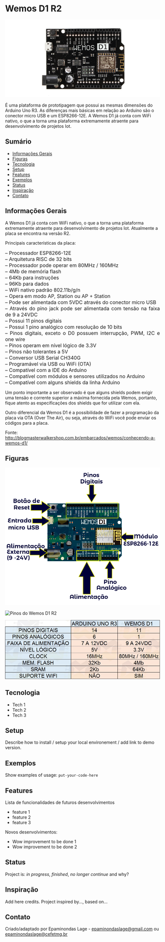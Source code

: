 # Wemos D1 R2

![Wemos_D1_R2](./Figuras/wemosd1_r2.png)

É uma plataforma de prototipagem que possui as mesmas dimensões do Arduino Uno R3. As diferenças mais básicas em relação ao Arduino são o conector micro USB e um ESP8266-12E. A Wemos D1 já conta com WiFi nativo, o que a torna uma plataforma extremamente atraente para desenvolvimento de projetos Iot.

## Sumário
* [Informações Gerais](#user-content-informacoes_gerais)
* [Figuras](#Figuras)
* [Tecnologia](#tecnologia)
* [Setup](#setup)
* [Features](#features)
* [Exemplos](#Exemplos)
* [Status](#status)
* [Inspiração](#inspiração)
* [Contato](#contato)

<h2 id="informacoes_gerais">Informações Gerais</h2>
A Wemos D1 já conta com WiFi nativo, o que a torna uma plataforma extremamente atraente para desenvolvimento de projetos Iot. Atualmente a placa se encontra na versão R2.

Principais características da placa:

<p style="text-align: justify;"><span style="font-size: 16px;">&ndash; Processador ESP8266-12E</span><br /> <span style="font-size: 16px;"> &ndash; Arquitetura RISC de 32 bits</span><br /> <span style="font-size: 16px;"> &ndash; Processador pode operar em 80MHz / 160MHz</span><br /> <span style="font-size: 16px;"> &ndash; 4Mb de mem&oacute;ria flash</span><br /> <span style="font-size: 16px;"> &ndash; 64Kb para instru&ccedil;&otilde;es</span><br /> <span style="font-size: 16px;"> &ndash; 96Kb para dados</span><br /> <span style="font-size: 16px;"> &ndash; WiFi nativo padr&atilde;o 802.11b/g/n</span><br /> <span style="font-size: 16px;"> &ndash; Opera em modo AP, Station ou AP + Station</span><br /> <span style="font-size: 16px;"> &ndash; Pode ser alimentada com 5VDC atrav&eacute;s do conector micro USB</span><br /> <span style="font-size: 16px;"> &ndash; Atrav&eacute;s do pino jack pode ser alimentada com tens&atilde;o na faixa de 9 a 24VDC</span><br /> <span style="font-size: 16px;"> &ndash; Possui 11 pinos digitais</span><br /> <span style="font-size: 16px;"> &ndash; Possui 1 pino anal&oacute;gico com resolu&ccedil;&atilde;o de 10 bits</span><br /> <span style="font-size: 16px;"> &ndash; Pinos digitais, exceto o D0 possuem interrup&ccedil;&atilde;o, PWM, I2C e one wire</span><br /> <span style="font-size: 16px;"> &ndash; Pinos operam em n&iacute;vel l&oacute;gico de 3.3V</span><br /> <span style="font-size: 16px;"> &ndash; Pinos n&atilde;o tolerantes a 5V</span><br /> <span style="font-size: 16px;"> &ndash; Conversor USB Serial CH340G</span><br /> <span style="font-size: 16px;"> &ndash; Program&aacute;vel via USB ou WiFi (OTA)</span><br /> <span style="font-size: 16px;"> &ndash; Compat&iacute;vel com a IDE do Arduino</span><br /> <span style="font-size: 16px;"> &ndash; Compat&iacute;vel com m&oacute;dulos e sensores utilizados no Arduino</span><br /> <span style="font-size: 16px;"> &ndash; Compat&iacute;vel com alguns shields da linha Arduino</span></p>

Um ponto importante a ser observado é que alguns shields podem exigir uma tensão e corrente superior a máxima fornecida pela Wemos, portanto, fique atento as especificações dos shields que for utilizar com ela.

Outro diferencial da Wemos D1 é a possibilidade de fazer a programação da placa via OTA (Over The Air), ou seja, através do WiFi você pode enviar os códigos para a placa.

Fonte: http://blogmasterwalkershop.com.br/embarcados/wemos/conhecendo-a-wemos-d1/

## Figuras
![Wemos_D1_R2](./Figuras/wemos_d1_r2.png)

![Pinos do Wemos D1 R2](./Figuras/pinos.png)

![Comparação entre Arduino e Wemos](./Figuras/comp_d1_arduino.jpg)

## Tecnologia
* Tech 1 
* Tech 2 
* Tech 3 

## Setup
Describe how to install / setup your local environement / add link to demo version.

## Exemplos
Show examples of usage:
`put-your-code-here`

## Features
Lista de funcionalidades de futuros desenvolvimentos
* feature 1
* feature 2
* feature 3

Novos desenvolvimentos:
* Wow improvement to be done 1
* Wow improvement to be done 2

## Status
Project is: _in progress_, _finished_, _no longer continue_ and why?

## Inspiração
Add here credits. Project inspired by..., based on...

## Contato
Criado/adaptado por Epaminondas Lage - epaminondaslage@gmail.com ou epaminondaslage@cefetmg.br
